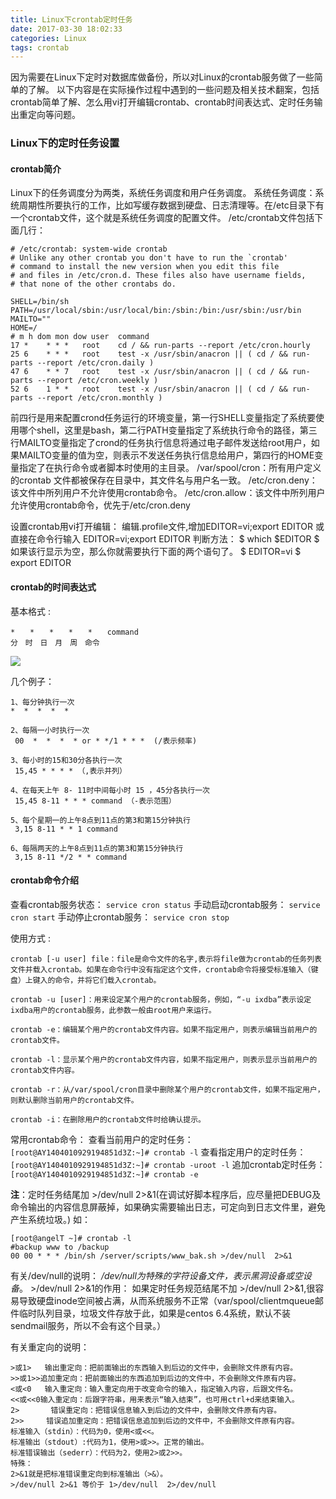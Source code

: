 ```yaml
---
title: Linux下crontab定时任务
date: 2017-03-30 18:02:33
categories: Linux
tags: crontab
---
```

因为需要在Linux下定时对数据库做备份，所以对Linux的crontab服务做了一些简单的了解。
以下内容是在实际操作过程中遇到的一些问题及相关技术翻案，包括crontab简单了解、怎么用vi打开编辑crontab、crontab时间表达式、定时任务输出重定向等问题。
<!--more-->
### Linux下的定时任务设置

#### crontab简介

Linux下的任务调度分为两类，系统任务调度和用户任务调度。
系统任务调度：系统周期性所要执行的工作，比如写缓存数据到硬盘、日志清理等。在/etc目录下有一个crontab文件，这个就是系统任务调度的配置文件。
/etc/crontab文件包括下面几行：
  ```
  # /etc/crontab: system-wide crontab
  # Unlike any other crontab you don't have to run the `crontab'
  # command to install the new version when you edit this file
  # and files in /etc/cron.d. These files also have username fields,
  # that none of the other crontabs do.

  SHELL=/bin/sh
  PATH=/usr/local/sbin:/usr/local/bin:/sbin:/bin:/usr/sbin:/usr/bin
  MAILTO=""
  HOME=/
  # m h dom mon dow user  command
  17 *    * * *   root    cd / && run-parts --report /etc/cron.hourly
  25 6    * * *   root    test -x /usr/sbin/anacron || ( cd / && run-parts --report /etc/cron.daily )
  47 6    * * 7   root    test -x /usr/sbin/anacron || ( cd / && run-parts --report /etc/cron.weekly )
  52 6    1 * *   root    test -x /usr/sbin/anacron || ( cd / && run-parts --report /etc/cron.monthly )
  ```
前四行是用来配置crond任务运行的环境变量，第一行SHELL变量指定了系统要使用哪个shell，这里是bash，第二行PATH变量指定了系统执行命令的路径，第三行MAILTO变量指定了crond的任务执行信息将通过电子邮件发送给root用户，如果MAILTO变量的值为空，则表示不发送任务执行信息给用户，第四行的HOME变量指定了在执行命令或者脚本时使用的主目录。
/var/spool/cron：所有用户定义的crontab 文件都被保存在目录中，其文件名与用户名一致。
/etc/cron.deny：该文件中所列用户不允许使用crontab命令。
/etc/cron.allow：该文件中所列用户允许使用crontab命令，优先于/etc/cron.deny

设置crontab用vi打开编辑：
编辑.profile文件,增加EDITOR=vi;export EDITOR  或  直接在命令行输入 EDITOR=vi;export EDITOR
  判断方法：
  $ which $EDITOR
  $          如果该行显示为空，那么你就需要执行下面的两个语句了。
  $ EDITOR=vi
  $ export EDITOR

#### crontab的时间表达式

基本格式 :
```
*　　*　　*　　*　　*　　command
分　时　日　月　周　命令
```
![](https://sfault-image.b0.upaiyun.com/175/110/1751101486-55155eadab949_articlex)

几个例子：
```
1、每分钟执行一次            
*  *  *  *  * 

2、每隔一小时执行一次        
 00  *  *  *  * or * */1 * * *  (/表示频率)

3、每小时的15和30分各执行一次 
 15,45 * * * * （,表示并列）

4、在每天上午 8- 11时中间每小时 15 ，45分各执行一次
 15,45 8-11 * * * command （-表示范围）

5、每个星期一的上午8点到11点的第3和第15分钟执行
 3,15 8-11 * * 1 command

6、每隔两天的上午8点到11点的第3和第15分钟执行
 3,15 8-11 */2 * * command
```

#### crontab命令介绍

查看crontab服务状态：
  `service cron status`
手动启动crontab服务：
  `service cron start`
手动停止crontab服务：
  `service cron stop`

使用方式 :
```
crontab [-u user] file：file是命令文件的名字,表示将file做为crontab的任务列表文件并载入crontab。如果在命令行中没有指定这个文件，crontab命令将接受标准输入（键盘）上键入的命令，并将它们载入crontab。

crontab -u [user]：用来设定某个用户的crontab服务，例如，“-u ixdba”表示设定ixdba用户的crontab服务，此参数一般由root用户来运行。

crontab -e：编辑某个用户的crontab文件内容。如果不指定用户，则表示编辑当前用户的crontab文件。

crontab -l：显示某个用户的crontab文件内容，如果不指定用户，则表示显示当前用户的crontab文件内容。

crontab -r：从/var/spool/cron目录中删除某个用户的crontab文件，如果不指定用户，则默认删除当前用户的crontab文件。

crontab -i：在删除用户的crontab文件时给确认提示。
```
常用crontab命令：
查看当前用户的定时任务：
  `[root@AY1404010929194851d3Z:~]# crontab -l`
查看指定用户的定时任务：
  `[root@AY1404010929194851d3Z:~]# crontab -uroot -l`
追加crontab定时任务：
  `[root@AY1404010929194851d3Z:~]# crontab -e`

**注**：定时任务结尾加 >/dev/null 2>&1(在调试好脚本程序后，应尽量把DEBUG及命令输出的内容信息屏蔽掉，如果确实需要输出日志，可定向到日志文件里，避免产生系统垃圾。)
如：
  ```
  [root@angelT ~]# crontab -l
  #backup www to /backup
  00 00 * * * /bin/sh /server/scripts/www_bak.sh >/dev/null  2>&1
  ```
有关/dev/null的说明：
*/dev/null为特殊的字符设备文件，表示黑洞设备或空设备*。
\>/dev/null 2>&1的作用：
如果定时任务规范结尾不加 >/dev/null 2>&1,很容易导致硬盘inode空间被占满，从而系统服务不正常（var/spool/clientmqueue邮件临时队列目录，垃圾文件存放于此，如果是centos 6.4系统，默认不装sendmail服务，所以不会有这个目录。）

有关重定向的说明：
```
>或1>   输出重定向：把前面输出的东西输入到后边的文件中，会删除文件原有内容。
>>或1>>追加重定向：把前面输出的东西追加到后边的文件中，不会删除文件原有内容。
<或<0   输入重定向：输入重定向用于改变命令的输入，指定输入内容，后跟文件名。
<<或<<0输入重定向：后跟字符串，用来表示“输入结束”，也可用ctrl+d来结束输入。
2>       错误重定向：把错误信息输入到后边的文件中，会删除文件原有内容。
2>>     错误追加重定向：把错误信息追加到后边的文件中，不会删除文件原有内容。
标准输入（stdin）：代码为0，使用<或<<。
标准输出（stdout）:代码为1，使用>或>>。正常的输出。
标准错误输出（sederr）：代码为2，使用2>或2>>。
特殊：
2>&1就是把标准错误重定向到标准输出（>&）。
>/dev/null 2>&1 等价于 1>/dev/null  2>/dev/null
```
